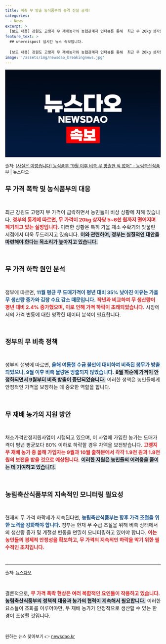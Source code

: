 ```yaml
---
title: 비축 무 방출 농식품부의 충격 진실 공개!
categories:
  - News
excerpt: >
  [보도 내용] 강원도 고랭지 무 재배농가와 농협관계자 인터뷰를 통해  최근 무 20kg 상자당 가격이 5~6…
feature_text: >
  ## whereispost 실시간 뉴스 속보입니다.

  [보도 내용] 강원도 고랭지 무 재배농가와 농협관계자 인터뷰를 통해  최근 무 20kg 상자당 가격이 5~6…
image: '/assets/img/newsdao_breakingnews.jpg'
---
```


![뉴스다오 속보](/assets/img/newsdao_breakingnews.jpg)

<p>출처: <a href="https://newsdao.kr/2545" rel="dofollow">[사실은 이렇습니다] 농식품부 “9월 이후 비축 무 방출한 적 없어” - 농림축산식품부</a> | 뉴스다오</p>

<h2 data-ke-size="size26">무 가격 폭락 및 농식품부의 대응</h2>

<p data-ke-size="size16">&nbsp;</p> 

<span style="font-size: 16px;">최근 강원도 고랭지 무 가격이 급락하면서 농민들이 비상 상황에 처해 있습니다. <b><span style="color: #ee2323;">정부의 통계에 따르면, 무 가격이 20kg 상자당 5~6천 원까지 떨어지며 폐기되고 있는 실정입니다.</span></b> 이러한 상황은 특히 가을 채소 수확기와 맞물린 시점에서 더욱 두드러지고 있습니다. <b><span style="background-color: #21538527;">이와 관련하여, 정부는 실질적인 대안을 마련해야 한다는 목소리가 높아지고 있습니다.</span></b></span>

<p data-ke-size="size16">&nbsp;</p>

<h2 data-ke-size="size26">무 가격 하락 원인 분석</h2>

<p data-ke-size="size16">&nbsp;</p>

<span style="font-size: 16px;">정부에 따르면, <b><span style="color: #1a5490;">11월 평균 무 도매가격이 평년 대비 35% 낮아진 이유는 가을무 생산량 증가와 김장 수요 감소 때문입니다.</span></b> <b><span style="color: #ee2323;">작년과 비교하여 무 생산량이 평년 대비 2.4% 증가했으며, 이로 인해 가격 하락이 초래되었습니다.</span></b> 시장에서의 가격 변동에 대한 명확한 데이터 분석이 필요합니다.</span>

<p data-ke-size="size16">&nbsp;</p>

<h2 data-ke-size="size26">정부의 무 비축 정책</h2>

<p data-ke-size="size16">&nbsp;</p>

<span style="font-size: 16px;">정부의 설명에 따르면, <b><span style="color: #1a5490;">올해 여름철 수급 불안에 대비하여 비축된 봄무가 방출되었으나, 9월 이후 비축 물량은 방출되지 않았습니다.</span></b> <b><span style="background-color: #21538527;">8월 하순에 가격이 안정화되면서 9월부터 비축 방출이 중단되었습니다.</span></b> 이러한 정책은 농민들에게 안정적인 가격을 보장하는 데 중요한 역할을 합니다.</span>

<p data-ke-size="size16">&nbsp;</p>

<h2 data-ke-size="size26">무 재배 농가의 지원 방안</h2>

<p data-ke-size="size16">&nbsp;</p>

<span style="font-size: 16px;">채소가격안정지원사업이 시행되고 있으며, 이 사업에 가입한 농가는 도매가격이 평년 평균보다 80% 이하로 하락할 경우 차액을 보전받습니다. <b><span style="color: #ee2323;">고랭지 무 재배 농가 중 올해 가입자는 9월과 10월 출하분에서 각각 1.9천 원과 1.8천 원의 보전을 받을 것으로 예상됩니다.</span></b> <b><span style="background-color: #21538527;">이러한 지원은 농민들의 어려움을 줄이는 데 기여하고 있습니다.</span></b></span>

<p data-ke-size="size16">&nbsp;</p>

<h2 data-ke-size="size26">농림축산식품부의 지속적인 모니터링 필요성</h2>

<p data-ke-size="size16">&nbsp;</p>

<span style="font-size: 16px;">현재의 무 가격 하락세가 지속된다면, <b><span style="color: #1a5490;">농림축산식품부는 향후 가격 조절을 위한 노력을 강화해야 합니다.</span></b> 정부는 현재 무 수급 조절을 위해 비축 상태에서의 생산량 증가 및 계절성 변동을 면밀히 모니터링하고 있어야 합니다. <b><span style="color: #ee2323;">이는 농민들의 경제적 안정성을 확보하고, 무 가격의 지속적인 하락을 막기 위한 필수적인 조치입니다.</span></b></span>

<p data-ke-size="size16">&nbsp;</p>

<hr />

<p data-ke-size="size16">출처: <a href="https://newsdao.kr/2545">뉴스다오</a></p>

<p data-ke-size="size16">&nbsp;</p>

<span style="font-size: 16px;">결론적으로, <b><span style="color: #ee2323;">무 가격 폭락 현상은 여러 복합적인 요인들이 작용하고 있습니다.</span></b> <b><span style="background-color: #21538527;">농림축산식품부의 정책적 대응과 농가의 협력이 계속해서 필요합니다.</span></b> 이러한 요소들이 조화를 이루어야만, 무 재배 농가가 안정적으로 생산할 수 있는 환경이 조성될 것입니다.</span>

<p data-ke-size="size16">&nbsp;</p> 

원하는 뉴스 찾아보기 👉 <a href="https://newsdao.kr" rel="dofollow">newsdao.kr</a>


